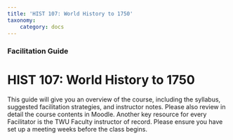 ```yaml
---
title: 'HIST 107: World History to 1750'
taxonomy:
    category: docs
---
```


### Facilitation Guide

# HIST 107: World History to 1750

This guide will give you an overview of the course, including the syllabus, suggested facilitation strategies, and instructor notes. Please also review in detail the course contents in Moodle. Another key resource for every Facilitator is the TWU Faculty instructor of record. Please ensure you have set up a meeting weeks before the class begins.
